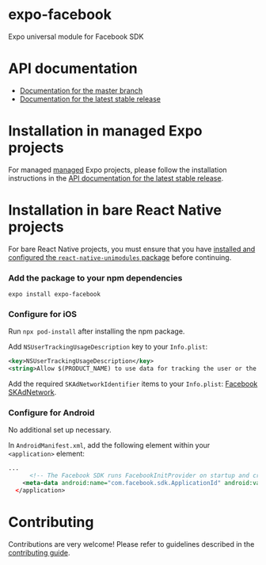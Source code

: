 # expo-facebook

Expo universal module for Facebook SDK

# API documentation

- [Documentation for the master branch](https://github.com/expo/expo/blob/master/docs/pages/versions/unversioned/sdk/facebook.md)
- [Documentation for the latest stable release](https://docs.expo.io/versions/latest/sdk/facebook/)

# Installation in managed Expo projects

For managed [managed](https://docs.expo.io/versions/latest/introduction/managed-vs-bare/) Expo projects, please follow the installation instructions in the [API documentation for the latest stable release](https://docs.expo.io/versions/latest/sdk/facebook/).

# Installation in bare React Native projects

For bare React Native projects, you must ensure that you have [installed and configured the `react-native-unimodules` package](https://github.com/expo/expo/tree/master/packages/react-native-unimodules) before continuing.

### Add the package to your npm dependencies

```
expo install expo-facebook
```

### Configure for iOS

Run `npx pod-install` after installing the npm package.

Add `NSUserTrackingUsageDescription` key to your `Info.plist`:

```xml
<key>NSUserTrackingUsageDescription</key>
<string>Allow $(PRODUCT_NAME) to use data for tracking the user or the device</string>
```

Add the required `SKAdNetworkIdentifier` items to your `Info.plist`: [Facebook SKAdNetwork](https://developers.facebook.com/docs/SKAdNetwork).

### Configure for Android

No additional set up necessary.

In `AndroidManifest.xml`, add the following element within your `<application>` element:

```xml
...
      <!-- The Facebook SDK runs FacebookInitProvider on startup and crashes if there isn't an ID here -->
    <meta-data android:name="com.facebook.sdk.ApplicationId" android:value="fb0"/>
  </application>
```

# Contributing

Contributions are very welcome! Please refer to guidelines described in the [contributing guide](https://github.com/expo/expo#contributing).
